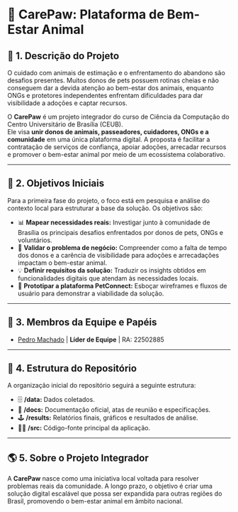 # 🐾 CarePaw: Plataforma de Bem-Estar Animal

## 🚀 1. Descrição do Projeto

O cuidado com animais de estimação e o enfrentamento do abandono são desafios presentes. Muitos donos de pets possuem rotinas cheias e não conseguem dar a devida atenção ao bem-estar dos animais, enquanto ONGs e protetores independentes enfrentam dificuldades para dar visibilidade a adoções e captar recursos.

O **CarePaw** é um projeto integrador do curso de Ciência da Computação do Centro Universitário de Brasília (CEUB).  
Ele visa **unir donos de animais, passeadores, cuidadores, ONGs e a comunidade** em uma única plataforma digital. A proposta é facilitar a contratação de serviços de confiança, apoiar adoções, arrecadar recursos e promover o bem-estar animal por meio de um ecossistema colaborativo.

---

## 🎯 2. Objetivos Iniciais 

Para a primeira fase do projeto, o foco está em pesquisa e análise do contexto local para estruturar a base da solução. Os objetivos são:

-   📊 **Mapear necessidades reais:** Investigar junto à comunidade de Brasília os principais desafios enfrentados por donos de pets, ONGs e voluntários.
-   🐶 **Validar o problema de negócio:** Compreender como a falta de tempo dos donos e a carência de visibilidade para adoções e arrecadações impactam o bem-estar animal.
-   💡 **Definir requisitos da solução:** Traduzir os insights obtidos em funcionalidades digitais que atendam às necessidades locais.
-   📱 **Prototipar a plataforma PetConnect:** Esboçar wireframes e fluxos de usuário para demonstrar a viabilidade da solução.

---

## 👥 3. Membros da Equipe e Papéis

- [Pedro Machado](https://github.com/machad1n) | **Líder de Equipe** | RA: 22502885

---

## 📂 4. Estrutura do Repositório

A organização inicial do repositório seguirá a seguinte estrutura:

-   🗄️ **/data:** Dados coletados.
-   📄 **/docs:** Documentação oficial, atas de reunião e especificações.
-   🕹️ **/results:** Relatórios finais, gráficos e resultados de análise. 
-   👨‍💻 **/src:** Código-fonte principal da aplicação.  

---

## 🌎 5. Sobre o Projeto Integrador

A **CarePaw** nasce como uma iniciativa local voltada para resolver problemas reais da comunidade. A longo prazo, o objetivo é criar uma solução digital escalável que possa ser expandida para outras regiões do Brasil, promovendo o bem-estar animal em âmbito nacional.
